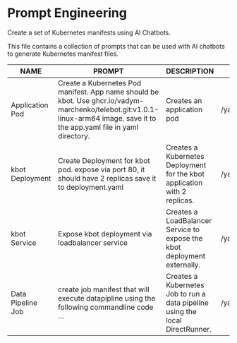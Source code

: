 # Prompt Engineering
Create a set of Kubernetes manifests using AI Chatbots.

This file contains a collection of prompts that can be used with AI chatbots to generate Kubernetes manifest files.

| NAME | PROMPT | DESCRIPTION | EXAMPLE |
|---|---|---|---|
| Application Pod | Create a Kubernetes Pod manifest. App name should be kbot. Use ghcr.io/vadym-marchenko/telebot.git:v1.0.1-linux-arm64 image. save it to the app.yaml file in yaml directory. | Creates an application pod | /yaml/app.yaml | 
| kbot Deployment | Create Deployment for kbot pod. expose via port 80, it should have 2 replicas save it to deployment.yaml | Creates a Kubernetes Deployment for the kbot application with 2 replicas. | /yaml/deployment.yaml |
| kbot Service | Expose kbot deployment via loadbalancer service | Creates a LoadBalancer Service to expose the kbot deployment externally. | /yaml/service.yaml |
| Data Pipeline Job | create job manifest that will execute datapipline using the following commandline code ... | Creates a Kubernetes Job to run a data pipeline using the local DirectRunner. | /yaml/app-job.yaml |
